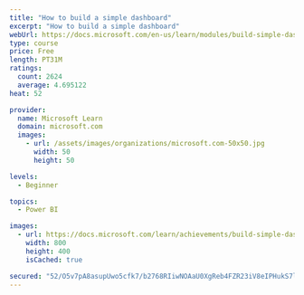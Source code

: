 ```yaml
---
title: "How to build a simple dashboard"
excerpt: "How to build a simple dashboard"
webUrl: https://docs.microsoft.com/en-us/learn/modules/build-simple-dashboard/
type: course
price: Free
length: PT31M
ratings:
  count: 2624
  average: 4.695122
heat: 52

provider:
  name: Microsoft Learn
  domain: microsoft.com
  images:
    - url: /assets/images/organizations/microsoft.com-50x50.jpg
      width: 50
      height: 50

levels:
  - Beginner

topics:
  - Power BI

images:
  - url: https://docs.microsoft.com/learn/achievements/build-simple-dashboard-social.png
    width: 800
    height: 400
    isCached: true

secured: "52/O5v7pA8asupUwo5cfk7/b2768RIiwNOAaU0XgReb4FZR23iV8eIPHukS7lht8oo8583LKYsbSZgdqj9R0w7dhiwT5HOCtyRINzTDhEGauwP/ZRPy5BZDRzjQn/g9dAKmuC+EOxtgfLR/HwBP4tmypMTk+N4NK7ugKshbxV/nzV17W+EG2g2UhUoSEOMWQBhSAAuAWuVCYbEyhzSA2MVh4I3ovPmvJLW4XGdXqVVKDTv2ZSUOr0zIxcDUpkLHxt/2Ieeb0n6xyul3tAyWR2Q374XPE4GgM1ZfB7wi075pDur/ykld5cnaZfqkfgrb5E95m9/nSiGT11UtPG4y82GBuBLPbTfp00o6VaWyY9xv/vFGOVHMJgkAbrP50meHOV2vT+m9qF0WMExpRyhu11FhJ0EF/n5dCWR14H2Gzaps=;mnXUVsObKaZ4EKA1LrNz2Q=="
---
```


